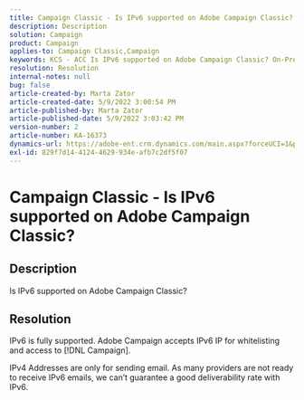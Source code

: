 ```yaml
---
title: Campaign Classic - Is IPv6 supported on Adobe Campaign Classic?
description: Description
solution: Campaign
product: Campaign
applies-to: Campaign Classic,Campaign
keywords: KCS - ACC Is IPv6 supported on Adobe Campaign Classic? On-Premise
resolution: Resolution
internal-notes: null
bug: false
article-created-by: Marta Zator
article-created-date: 5/9/2022 3:00:54 PM
article-published-by: Marta Zator
article-published-date: 5/9/2022 3:03:42 PM
version-number: 2
article-number: KA-16373
dynamics-url: https://adobe-ent.crm.dynamics.com/main.aspx?forceUCI=1&pagetype=entityrecord&etn=knowledgearticle&id=902028d1-a8cf-ec11-a7b5-0022480a8e40
exl-id: 829f7d14-4124-4629-934e-afb7c2df5f07
---
```

# Campaign Classic - Is IPv6 supported on Adobe Campaign Classic?

## Description

Is IPv6 supported on Adobe Campaign Classic?

## Resolution


IPv6 is fully supported. Adobe Campaign accepts IPv6 IP for whitelisting and access to [!DNL Campaign].

IPv4 Addresses are only for sending email. As many providers are not ready to receive IPv6 emails, we can’t guarantee a good deliverability rate with IPv6.
